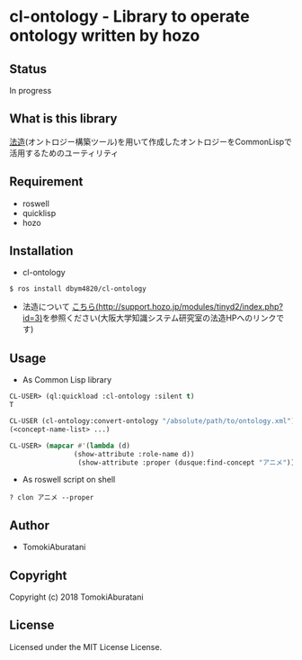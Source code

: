 # cl-ontology - Library to operate ontology written by hozo

## Status

In progress

## What is this library

[法造](http://www.hozo.jp/hozo/)(オントロジー構築ツール)を用いて作成したオントロジーをCommonLispで活用するためのユーティリティ

## Requirement

- roswell
- quicklisp
- hozo

## Installation

- cl-ontology

```
$ ros install dbym4820/cl-ontology
```

- 法造について
[こちら(http://support.hozo.jp/modules/tinyd2/index.php?id=3)](http://support.hozo.jp/modules/tinyd2/index.php?id=3)を参照ください(大阪大学知識システム研究室の法造HPへのリンクです)

## Usage

- As Common Lisp library

```cl
CL-USER> (ql:quickload :cl-ontology :silent t)
T

CL-USER (cl-ontology:convert-ontology "/absolute/path/to/ontology.xml")
(<concept-name-list> ...)

CL-USER> (mapcar #'(lambda (d)
              	(show-attribute :role-name d))
                 (show-attribute :proper (dusque:find-concept "アニメ")))
```

- As roswell script on shell

```
? clon アニメ --proper
```


## Author

* TomokiAburatani

## Copyright

Copyright (c) 2018 TomokiAburatani

## License

Licensed under the MIT License License.
